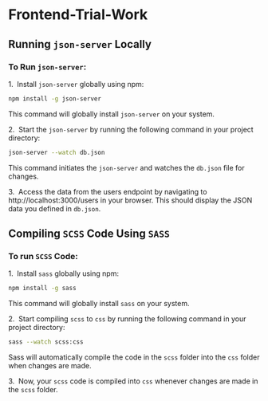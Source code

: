 # Frontend-Trial-Work

## Running `json-server` Locally
### To Run `json-server`:

1.&nbsp; Install `json-server` globally using npm:
```bash
npm install -g json-server
```
This command will globally install `json-server` on your system.

2.&nbsp; Start the `json-server` by running the following command in your project directory:
```bash
json-server --watch db.json
```
This command initiates the `json-server` and watches the `db.json` file for changes.

3.&nbsp; Access the data from the users endpoint by navigating to http://localhost:3000/users in your browser. This should display the JSON data you defined in `db.json`.

## Compiling `SCSS` Code Using `SASS`
### To run `SCSS` Code:
1.&nbsp; Install `sass` globally using npm:
```bash
npm install -g sass
```
This command will globally install `sass` on your system.

2.&nbsp; Start compiling `scss` to `css` by running the following command in your project directory:
```bash
sass --watch scss:css
```
Sass will automatically compile the code in the `scss` folder into the `css` folder when changes are made.

3.&nbsp; Now, your `scss` code is compiled into `css` whenever changes are made in the `scss` folder.
